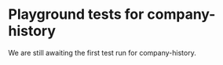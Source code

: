 # Playground tests for company-history
We are still awaiting the first test run for company-history.
